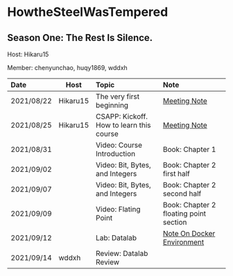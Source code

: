 # HowtheSteelWasTempered

## Season One: The Rest Is Silence.

Host: Hikaru15

Member: chenyunchao, huqy1869, wddxh


| Date       | Host     | Topic                                    | Note                                                   |
| :--------- | -------- | :--------------------------------------- | :----------------------------------------------------- |
| 2021/08/22 | Hikaru15 | The very first beginning                 | [Meeting Note](./meetings/20210822.md)                 |
| 2021/08/25 | Hikaru15 | CSAPP: Kickoff. How to learn this course | [Meeting Note](./meetings/20210825.md)                 |
| 2021/08/31 |          | Video: Course Introduction               | Book: Chapter 1                                        |
| 2021/09/02 |          | Video: Bit, Bytes, and Integers          | Book: Chapter 2 first half                             |
| 2021/09/07 |          | Video: Bit, Bytes, and Integers          | Book: Chapter 2 second half                            |
| 2021/09/09 |          | Video: Flating Point                     | Book: Chapter 2 floating point section                 |
| 2021/09/12 |          | Lab: Datalab                             | [Note On Docker Environment](./csapp/lab_resources.md) |
| 2021/09/14 | wddxh    | Review: Datalab Review                   |                                                        |
